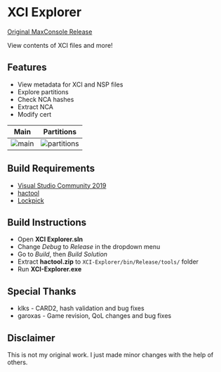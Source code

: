 # XCI Explorer

[Original MaxConsole Release](https://www.maxconsole.com/threads/exclusive-xci-explorer-released-for-switch-game-cartridge-backups.47046/)

View contents of XCI files and more!

## Features
* View metadata for XCI and NSP files
* Explore partitions
* Check NCA hashes
* Extract NCA
* Modify cert

Main | Partitions
:-------------------------:|:-------------------------:
![main](https://cdn.discordapp.com/attachments/377518386826969088/567051362827763717/1.JPG) | ![partitions](https://cdn.discordapp.com/attachments/377518386826969088/567051371375755264/2.JPG)

## Build Requirements
* [Visual Studio Community 2019](https://visualstudio.microsoft.com/downloads/)
* [hactool](https://github.com/SciresM/hactool/releases)
* [Lockpick](https://gbatemp.net/threads/switch-7-0-key-derivation-lockpick_rcm-payload.532916/)

## Build Instructions
* Open **XCI Explorer.sln**
* Change *Debug* to *Release* in the dropdown menu
* Go to *Build*, then *Build Solution*
* Extract **hactool.zip** to `XCI-Explorer/bin/Release/tools/` folder
* Run **XCI-Explorer.exe**

## Special Thanks
* klks - CARD2, hash validation and bug fixes
* garoxas - Game revision, QoL changes and bug fixes

## Disclaimer
This is not my original work. I just made minor changes with the help of others.
